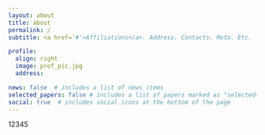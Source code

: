 ```yaml
---
layout: about
title: about
permalink: /
subtitle: <a href='#'>Affiliations</a>. Address. Contacts. Moto. Etc.

profile:
  align: right
  image: prof_pic.jpg
  address:

news: false  # includes a list of news items
selected_papers: false # includes a list of papers marked as "selected={true}"
social: true  # includes social icons at the bottom of the page
---
```


12345